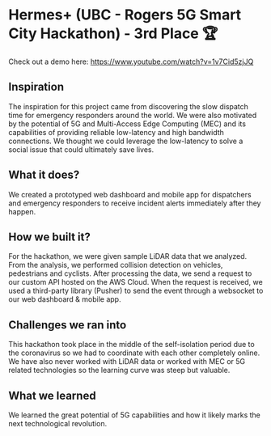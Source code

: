 # Hermes+ (UBC - Rogers 5G Smart City Hackathon) - 3rd Place 🏆
Check out a demo here: https://www.youtube.com/watch?v=1v7Cid5zjJQ

## Inspiration
The inspiration for this project came from discovering the slow dispatch time for emergency responders around the world. We were also motivated by the potential of 5G and Multi-Access Edge Computing (MEC) and its capabilities of providing reliable low-latency and high bandwidth connections. We thought we could leverage the low-latency to solve a social issue that could ultimately save lives.

## What it does?
We created a prototyped web dashboard and mobile app for dispatchers and emergency responders to receive incident alerts immediately after they happen. 

## How we built it?
For the hackathon, we were given sample LiDAR data that we analyzed. From the analysis, we performed collision detection on vehicles, pedestrians and cyclists. After processing the data, we send a request to our custom API hosted on the AWS Cloud. When the request is received, we used a third-party library (Pusher) to send the event through a websocket to our web dashboard & mobile app. 

## Challenges we ran into
This hackathon took place in the middle of the self-isolation period due to the coronavirus so we had to coordinate with each other completely online. We have also never worked with LiDAR data or worked with MEC or 5G related technologies so the learning curve was steep but valuable.

## What we learned
We learned the great potential of 5G capabilities and how it likely marks the next technological revolution.
